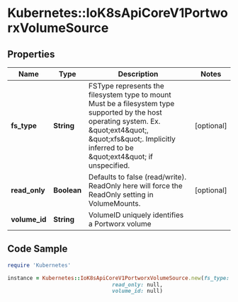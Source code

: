 # Kubernetes::IoK8sApiCoreV1PortworxVolumeSource

## Properties

Name | Type | Description | Notes
------------ | ------------- | ------------- | -------------
**fs_type** | **String** | FSType represents the filesystem type to mount Must be a filesystem type supported by the host operating system. Ex. \&quot;ext4\&quot;, \&quot;xfs\&quot;. Implicitly inferred to be \&quot;ext4\&quot; if unspecified. | [optional] 
**read_only** | **Boolean** | Defaults to false (read/write). ReadOnly here will force the ReadOnly setting in VolumeMounts. | [optional] 
**volume_id** | **String** | VolumeID uniquely identifies a Portworx volume | 

## Code Sample

```ruby
require 'Kubernetes'

instance = Kubernetes::IoK8sApiCoreV1PortworxVolumeSource.new(fs_type: null,
                                 read_only: null,
                                 volume_id: null)
```


